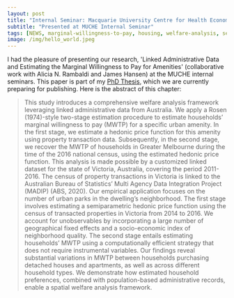 ```yaml
---
layout: post
title: "Internal Seminar: Macquarie University Centre for Health Economy"
subtitle: "Presented at MUCHE Internal Seminar"
tags: [NEWS, marginal-willingness-to-pay, housing, welfare-analysis, seminar]
image: /img/hello_world.jpeg
---
```


I had the pleasure of presenting our research, 'Linked Administrative Data and Estimating the Marginal Willingness to Pay for Amenities' (collaborative work with Alicia N. Rambaldi and James Hansen) at the MUCHE internal seminars. This paper is part of my [PhD Thesis](https://espace.library.uq.edu.au/view/UQ:b48c90d), which we are currently preparing for publishing. Here is the abstract of this chapter:

> This study introduces a comprehensive welfare analysis framework leveraging linked administrative data from Australia. We apply a Rosen (1974)-style two-stage estimation procedure to estimate households’ marginal willingness to pay (MWTP) for a specific urban amenity. In the first stage, we estimate a hedonic price function for this amenity using property transaction data. Subsequently, in the second stage, we recover the MWTP of households in Greater Melbourne during the time of the 2016 national census, using the estimated hedonic price function. This analysis is made possible by a customized linked dataset for the state of Victoria, Australia, covering the period 2011-2016. The census of property transactions in Victoria is linked to the Australian Bureau of Statistics’ Multi Agency Data Integration Project (MADIP) (ABS, 2020). Our empirical application focuses on the number of urban parks in the dwelling’s neighborhood. The first stage involves estimating a semiparametric hedonic price function using the census of transacted properties in Victoria from 2014 to 2016. We account for unobservables by incorporating a large number of geographical fixed effects and a socio-economic index of neighborhood quality. The second stage entails estimating households’ MWTP using a computationally efficient strategy that does not require instrumental variables. Our findings reveal substantial variations in MWTP between households purchasing detached houses and apartments, as well as across different household types. We demonstrate how estimated household preferences, combined with population-based administrative records, enable a spatial welfare analysis framework.
